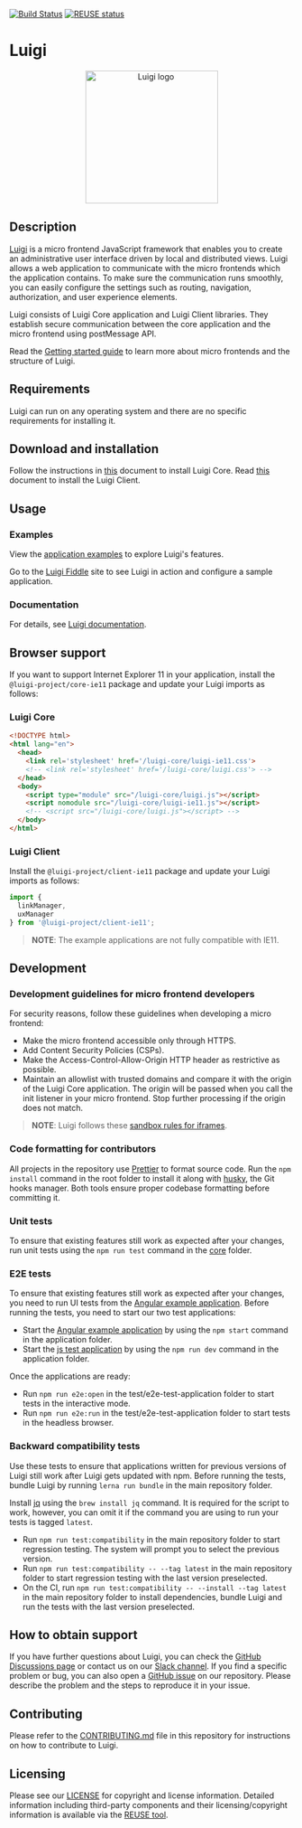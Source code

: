 [![Build Status](https://travis-ci.org/SAP/luigi.svg?branch=master)](https://travis-ci.org/SAP/luigi)
[![REUSE status](https://api.reuse.software/badge/github.com/SAP/luigi)](https://api.reuse.software/info/github.com/SAP/luigi)
# Luigi
<p align="center">
 <img src="https://raw.githubusercontent.com/sap/luigi/master/logo.png" alt="Luigi logo" width="235">
</p>

## Description

[Luigi](https://luigi-project.io) is a micro frontend JavaScript framework that enables you to create an administrative user interface driven by local and distributed views. Luigi allows a web application to communicate with the micro frontends which the application contains. To make sure the communication runs smoothly, you can easily configure the settings such as routing, navigation, authorization, and user experience elements.

Luigi consists of Luigi Core application and Luigi Client libraries. They establish secure communication between the core application and the micro frontend using postMessage API.

Read the [Getting started guide](https://docs.luigi-project.io/docs/getting-started) to learn more about micro frontends and the structure of Luigi.

## Requirements

Luigi can run on any operating system and there are no specific requirements for installing it.

## Download and installation

Follow the instructions in [this](https://docs.luigi-project.io/docs/application-setup) document to install Luigi Core. Read [this](https://docs.luigi-project.io/docs/luigi-client-setup) document to install the Luigi Client.


## Usage

### Examples

View the [application examples](core/examples) to explore Luigi's features.

Go to the [Luigi Fiddle](https://fiddle.luigi-project.io) site to see Luigi in action and configure a sample application.

### Documentation

For details, see [Luigi documentation](https://docs.luigi-project.io).

## Browser support

If you want to support Internet Explorer 11 in your application, install the `@luigi-project/core-ie11` package and update your Luigi imports as follows:
### Luigi Core
```html
<!DOCTYPE html>
<html lang="en">
  <head>
    <link rel='stylesheet' href='/luigi-core/luigi-ie11.css'>
    <!-- <link rel='stylesheet' href='/luigi-core/luigi.css'> -->
  </head>
  <body>
    <script type="module" src="/luigi-core/luigi.js"></script>
    <script nomodule src="/luigi-core/luigi-ie11.js"></script>
    <!-- <script src="/luigi-core/luigi.js"></script> -->
  </body>
</html>
```

### Luigi Client
Install the `@luigi-project/client-ie11` package and update your Luigi imports as follows:
```javascript
import {
  linkManager,
  uxManager
} from '@luigi-project/client-ie11';
```

> **NOTE**: The example applications are not fully compatible with IE11.

## Development

### Development guidelines for micro frontend developers

For security reasons, follow these guidelines when developing a micro frontend:

- Make the micro frontend accessible only through HTTPS.
- Add Content Security Policies (CSPs).
- Make the Access-Control-Allow-Origin HTTP header as restrictive as possible.
- Maintain an allowlist with trusted domains and compare it with the origin of the Luigi Core application. The origin will be passed when you call the init listener in your micro frontend. Stop further processing if the origin does not match.


> **NOTE**: Luigi follows these [sandbox rules for iframes](https://github.com/SAP/luigi/blob/af1deebb392dcec6490f72576e32eb5853a894bc/core/src/utilities/helpers/iframe-helpers.js#L140).


### Code formatting for contributors

All projects in the repository use [Prettier](https://prettier.io) to format source code. Run the `npm install` command in the root folder to install it along with [husky](https://github.com/typicode/husky), the Git hooks manager. Both tools ensure proper codebase formatting before committing it.

### Unit tests

To ensure that existing features still work as expected after your changes, run unit tests using the `npm run test` command in the [core](/core) folder.

### E2E tests

To ensure that existing features still work as expected after your changes, you need to run UI tests from the [Angular example application](https://github.com/SAP/luigi/tree/master/test/e2e-test-application). Before running the tests, you need to start our two test applications: 

- Start the [Angular example application](https://github.com/SAP/luigi/tree/master/test/e2e-test-application) by using the `npm start` command in the application folder.
- Start the [js test application](https://github.com/SAP/luigi/tree/master/test/e2e-js-test-application) by using the `npm run dev` command in the application folder.

Once the applications are ready:

- Run `npm run e2e:open` in the test/e2e-test-application folder to start tests in the interactive mode.
- Run `npm run e2e:run` in the test/e2e-test-application folder to start tests in the headless browser.

### Backward compatibility tests

Use these tests to ensure that applications written for previous versions of Luigi still work after Luigi gets updated with npm. Before running the tests, bundle Luigi by running `lerna run bundle` in the main repository folder.

Install [jq](https://stedolan.github.io/jq/) using the `brew install jq` command. It is required for the script to work, however, you can omit it if the command you are using to run your tests is tagged `latest`.

- Run `npm run test:compatibility` in the main repository folder to start regression testing. The system will prompt you to select the previous version.
- Run `npm run test:compatibility -- --tag latest` in the main repository folder to start regression testing with the last version preselected.
- On the CI, run `npm run test:compatibility -- --install --tag latest` in the main repository folder to install dependencies, bundle Luigi and run the tests with the last version preselected.

## How to obtain support

If you have further questions about Luigi, you can check the [GitHub Discussions page](https://github.com/SAP/luigi/discussions) or contact us on our [Slack channel](https://slack.luigi-project.io/). If you find a specific problem or bug, you can also open a [GitHub issue](https://github.com/SAP/luigi/issues/new/choose) on our repository. Please describe the problem and the steps to reproduce it in your issue.

## Contributing

Please refer to the [CONTRIBUTING.md](CONTRIBUTING.md) file in this repository for instructions on how to contribute to Luigi.

## Licensing

Please see our [LICENSE](LICENSE) for copyright and license information. Detailed information including third-party components and their licensing/copyright information is available via the [REUSE tool](https://api.reuse.software/info/github.com/SAP/Luigi).
